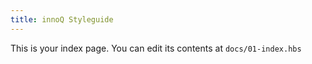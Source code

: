 ```yaml
---
title: innoQ Styleguide
---
```


This is your index page. You can edit its contents at `docs/01-index.hbs`

